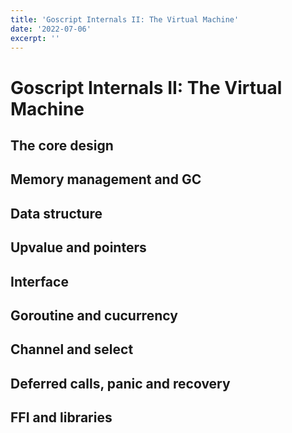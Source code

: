 ```yaml
---
title: 'Goscript Internals II: The Virtual Machine'
date: '2022-07-06'
excerpt: ''
---
```


# Goscript Internals II: The Virtual Machine

## The core design

## Memory management and GC

## Data structure

## Upvalue and pointers

## Interface

## Goroutine and cucurrency

## Channel and select

## Deferred calls, panic and recovery

## FFI and libraries

